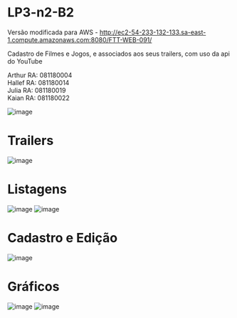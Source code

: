 # LP3-n2-B2

Versão modificada para AWS - http://ec2-54-233-132-133.sa-east-1.compute.amazonaws.com:8080/FTT-WEB-091/

Cadastro de Filmes e Jogos, e associados aos seus trailers, com uso da api do YouTube

Arthur RA: 081180004 </br>
Hallef RA: 081180014 </br>
Julia  RA: 081180019 </br>
Kaian  RA: 081180022 </br>

![image](https://user-images.githubusercontent.com/68759070/120958462-2bab4600-c72e-11eb-9942-d80355e7b387.png)

# Trailers
![image](https://user-images.githubusercontent.com/68759070/120958507-4087d980-c72e-11eb-85d7-bb2824887bd2.png)

# Listagens
![image](https://user-images.githubusercontent.com/68759070/120958544-55646d00-c72e-11eb-9de3-57733577d539.png)
![image](https://user-images.githubusercontent.com/68759070/120958547-585f5d80-c72e-11eb-86f8-6832f9777b70.png)

# Cadastro e Edição
![image](https://user-images.githubusercontent.com/68759070/120958525-48e01480-c72e-11eb-916c-e78b157023c7.png)


# Gráficos
![image](https://user-images.githubusercontent.com/68759070/120958421-18987600-c72e-11eb-83b5-b6104cfa7719.png)
![image](https://user-images.githubusercontent.com/68759070/120958443-20f0b100-c72e-11eb-9109-f49e6494d291.png)
